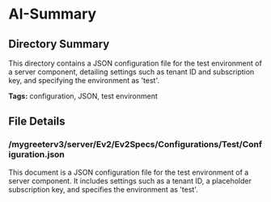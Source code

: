 # AI-Summary
## Directory Summary
This directory contains a JSON configuration file for the test environment of a server component, detailing settings such as tenant ID and subscription key, and specifying the environment as 'test'.

**Tags:** configuration, JSON, test environment

## File Details
    
### /mygreeterv3/server/Ev2/Ev2Specs/Configurations/Test/Configuration.json
This document is a JSON configuration file for the test environment of a server component. It includes settings such as a tenant ID, a placeholder subscription key, and specifies the environment as 'test'.
